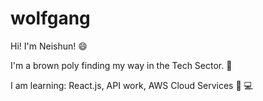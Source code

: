 # wolfgang
Hi! I'm Neishun! :smile:

I'm a brown poly finding my way in the Tech Sector. :raised_hands:

I am learning: React.js, API work, AWS Cloud Services :raised_hands: :computer:
